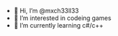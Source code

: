 - 👋 Hi, I’m @mxch33ll33
- 👀 I’m interested in codeing games
- 🌱 I’m currently learning c#/c++
<!---
mxch33ll33/mxch33ll33 is a ✨ special ✨ repository because its `README.md` (this file) appears on your GitHub profile.
You can click the Preview link to take a look at your changes.
--->
